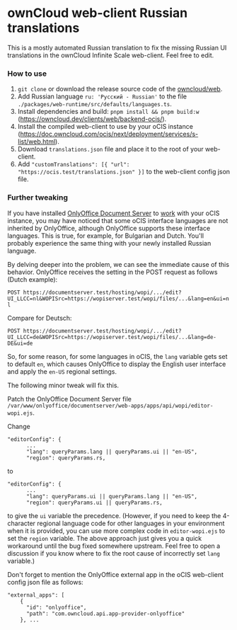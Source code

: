 # ownCloud web-client Russian translations
This is a mostly automated Russian translation to fix the missing Russian UI translations in the ownCloud Infinite Scale web-client. Feel free to edit.

### How to use

1. `git clone` or download the release source code of the [owncloud/web](https://github.com/owncloud/web).
2. Add Russian language `ru: 'Русский - Russian'` to the file `./packages/web-runtime/src/defaults/languages.ts`.
3. Install dependencies and build: `pnpm install && pnpm build:w` (https://owncloud.dev/clients/web/backend-ocis/).
4. Install the compiled web-client to use by your oCIS instance (https://doc.owncloud.com/ocis/next/deployment/services/s-list/web.html).
5. Download `translations.json` file and place it to the root of your web-client.
6. Add `"customTranslations": [{ "url": "https://ocis.test/translations.json" }]` to the web-client config json file.

### Further tweaking

If you have installed [OnlyOffice Document Server](https://helpcenter.onlyoffice.com/installation/docs-community-index.aspx) to [work](https://doc.owncloud.com/ocis/next/conf-examples/office/office-integration.html) with your oCIS instance, you may have noticed that some oCIS interface languages ​​are not inherited by OnlyOffice, although OnlyOffice supports these interface languages. This is true, for example, for Bulgarian and Dutch. You'll probably experience the same thing with your newly installed Russian language.

By delving deeper into the problem, we can see the immediate cause of this behavior. OnlyOffice receives the setting in the POST request as follows (Dutch example):

`POST https://documentserver.test/hosting/wopi/.../edit?UI_LLCC=nl&WOPISrc=https://wopiserver.test/wopi/files/...&lang=en&ui=nl`

Compare for Deutsch:

`POST https://documentserver.test/hosting/wopi/.../edit?UI_LLCC=de&WOPISrc=https://wopiserver.test/wopi/files/...&lang=de-DE&ui=de`

So, for some reason, for some languages ​​in oCIS, the `lang` variable gets set to default `en`, which causes OnlyOffice to display the English user interface and apply the `en-US` regional settings.

The following minor tweak will fix this.

Patch the OnlyOffice Document Server file `/var/www/onlyoffice/documentserver/web-apps/apps/api/wopi/editor-wopi.ejs`.

Change
```
"editorConfig": {
      ...
      "lang": queryParams.lang || queryParams.ui || "en-US",
      "region": queryParams.rs,
```
to
```
"editorConfig": {
      ...
      "lang": queryParams.ui || queryParams.lang || "en-US",
      "region": queryParams.ui || queryParams.rs,
```
to give the `ui` variable the precedence. (However, if you need to keep the 4-character regional language code for other languages in your environment when it is provided, you can use more complex code in `editor-wopi.ejs` to set the `region` variable. The above approach just gives you a quick workaround until the bug fixed somewhere upstream. Feel free to open a discussion if you know where to fix the root cause of incorrectly set `lang` variable.)

Don't forget to mention the OnlyOffice external app in the oCIS web-client config json file as follows:
```
"external_apps": [
    {
      "id": "onlyoffice",
      "path": "com.owncloud.api.app-provider-onlyoffice"
    }, ...
```
